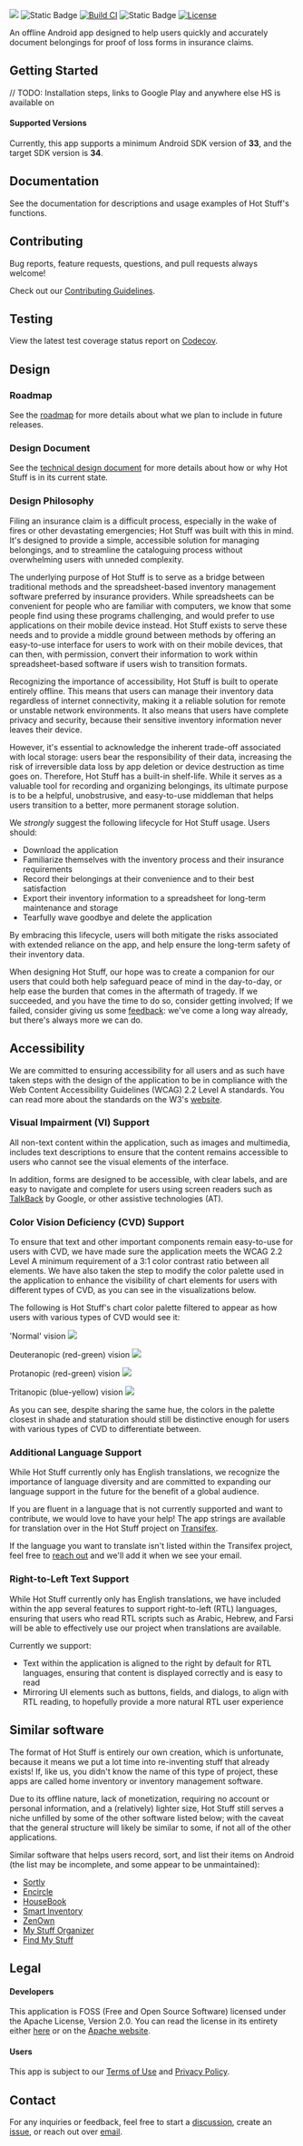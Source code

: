 ![](https://github.com/PamCatten/hot-stuff/blob/main/assets/banner.png)
![Static Badge](https://img.shields.io/badge/Release-1.0.0-%23F83839)
[![Build CI](https://github.com/PamCatten/hot-stuff/actions/workflows/build.yml/badge.svg?branch=main)](https://github.com/PamCatten/hot-stuff/actions/workflows/build.yml)
![Static Badge](https://img.shields.io/badge/API-33%2B-%2340B5F0)
[![License](https://img.shields.io/badge/License-Apache%202.0-%23FFA303)](http://www.apache.org/licenses/LICENSE-2.0.html)

An offline Android app designed to help users quickly and accurately document belongings for proof of loss forms in insurance claims. 

## Getting Started
// TODO: Installation steps, links to Google Play and anywhere else HS is available on

#### Supported Versions
Currently, this app supports a minimum Android SDK version of **33**, and the target SDK version is **34**.

## Documentation
See the documentation for descriptions and usage examples of Hot Stuff's functions.

## Contributing
Bug reports, feature requests, questions, and pull requests always welcome! 

Check out our [Contributing Guidelines](https://github.com/PamCatten/hot-stuff/blob/main/CONTRIBUTING.md).
## Testing
View the latest test coverage status report on [Codecov](https://app.codecov.io/github/PamCatten/hot-stuff).

## Design
### Roadmap
See the [roadmap](https://github.com/PamCatten/hot-stuff/blob/main/ROADMAP.md) for more details about what we plan to include in future releases.
### Design Document
See the [technical design document](https://docs.google.com/document/d/177xGpi3BK14RevmSoKWCA5AEw8B0tt4f7ILGGo3Y3MI/edit#heading=h.j040vupqoagj) for more details about how or why Hot Stuff is in its current state. 
### Design Philosophy
Filing an insurance claim is a difficult process, especially in the wake of fires or other devastating emergencies; Hot Stuff was built with this in mind.
It's designed to provide a simple, accessible solution for managing belongings, and to streamline the cataloguing process without overwhelming users with unneded complexity. 

The underlying purpose of Hot Stuff is to serve as a bridge between traditional methods and the spreadsheet-based inventory management software preferred by insurance providers. While spreadsheets can be convenient for people who are familiar with computers, we know that some people find using these programs challenging, and would prefer to use applications on their mobile device instead. Hot Stuff exists to serve these needs and to provide a middle ground between methods by offering an easy-to-use interface for users to work with on their mobile devices, that can then, with permission, convert their information to work within spreadsheet-based software if users wish to transition formats.

Recognizing the importance of accessibility, Hot Stuff is built to operate entirely offline. This means that users can manage their inventory data regardless of internet connectivity, making it a reliable solution for remote or unstable network environments. It also means that users have complete privacy and security, because their sensitive inventory information never leaves their device. 

However, it's essential to acknowledge the inherent trade-off associated with local storage: users bear the responsibility of their data, increasing the risk of irreversible data loss by app deletion or device destruction as time goes on. Therefore, Hot Stuff has a built-in shelf-life. While it serves as a valuable tool for recording and organizing belongings, its ultimate purpose is to be a helpful, unobstrusive, and easy-to-use middleman that helps users transition to a better, more permanent storage solution. 

We *strongly* suggest the following lifecycle for Hot Stuff usage. Users should: 
* Download the application
* Familiarize themselves with the inventory process and their insurance requirements
* Record their belongings at their convenience and to their best satisfaction
* Export their inventory information to a spreadsheet for long-term maintenance and storage
* Tearfully wave goodbye and delete the application

By embracing this lifecycle, users will both mitigate the risks associated with extended reliance on the app, and help ensure the long-term safety of their inventory data.

When designing Hot Stuff, our hope was to create a companion for our users that could both help safeguard peace of mind in the day-to-day, or help ease the burden that comes in the aftermath of tragedy. If we succeeded, and you have the time to do so, consider getting involved; If we failed, consider giving us some [feedback](https://github.com/PamCatten/hot-stuff/issues/new?assignees=&labels=enhancement&projects=&template=feature.md&title=%5BFEATURE%5D): we've come a long way already, but there's always more we can do.
## Accessibility
We are committed to ensuring accessibility for all users and as such have taken steps with the design of the application to be in compliance with the Web Content Accessibility Guidelines (WCAG) 2.2 Level A standards. You can read more about the standards on the W3's [website](https://www.w3.org/TR/WCAG22/).

### Visual Impairment (VI) Support
All non-text content within the application, such as images and multimedia, includes text descriptions to ensure that the content remains accessible to users who cannot see the visual elements of the interface. 

In addition, forms are designed to be accessible, with clear labels, and are easy to navigate and complete for users using screen readers such as [TalkBack](https://support.google.com/accessibility/android/topic/3529932?hl=en&ref_topic=9078845&sjid=8657868966461860489-NA) by Google, or other assistive technologies (AT).

### Color Vision Deficiency (CVD) Support
To ensure that text and other important components remain easy-to-use for users with CVD, we have made sure the application meets the WCAG 2.2 Level A minimum requirement of a 3:1 color contrast ratio between all elements. We have also taken the step to modify the color palette used in the application to enhance the visibility of chart elements for users with different types of CVD, as you can see in the visualizations below.

The following is Hot Stuff's chart color palette filtered to appear as how users with various types of CVD would see it:

'Normal' vision ![](https://github.com/PamCatten/hot-stuff/blob/main/assets/theme_normal.png)

Deuteranopic (red-green) vision ![](https://github.com/PamCatten/hot-stuff/blob/main/assets/theme_deuternanopia.png)

Protanopic (red-green) vision ![](https://github.com/PamCatten/hot-stuff/blob/main/assets/theme_protanopia.png)

Tritanopic (blue-yellow) vision ![](https://github.com/PamCatten/hot-stuff/blob/main/assets/theme_tritanopia.png)

As you can see, despite sharing the same hue, the colors in the palette closest in shade and staturation should still be distinctive enough for users with various types of CVD to differentiate between.

### Additional Language Support
While Hot Stuff currently only has English translations, we recognize the importance of language diversity and are committed to expanding our language support in the future for the benefit of a global audience. 

If you are fluent in a language that is not currently supported and want to contribute, we would love to have your help! The app strings are available for translation over in the Hot Stuff project on [Transifex](https://www.transifex.com/pamcatten/hot-stuff/). 

If the language you want to translate isn't listed within the Transifex project, feel free to [reach out](mailto:campatten.dev@outlook.com) and we'll add it when we see your email.

### Right-to-Left Text Support
While Hot Stuff currently only has English translations, we have included within the app several features to support right-to-left (RTL) languages, ensuring that users who read RTL scripts such as Arabic, Hebrew, and Farsi will be able to effectively use our project when translations are available.

Currently we support:
* Text within the application is aligned to the right by default for RTL languages, ensuring that content is displayed correctly and is easy to read
* Mirroring UI elements such as buttons, fields, and dialogs, to align with RTL reading, to hopefully provide a more natural RTL user experience

## Similar software
The format of Hot Stuff is entirely our own creation, which is unfortunate, because it means we put a lot time into re-inventing stuff that already exists! If, like us, you didn't know the name of this type of project, these apps are called home inventory or inventory management software. 

Due to its offline nature, lack of monetization, requiring no account or personal information, and a (relatively) lighter size, Hot Stuff still serves a niche unfilled by some of the other software listed below; with the caveat that the general structure will likely be similar to some, if not all of the other applications.  

Similar software that helps users record, sort, and list their items on Android (the list may be incomplete, and some appear to be unmaintained):
* [Sortly](https://play.google.com/store/apps/details?id=com.sortly.mythings&pcampaignid=web_share)
* [Encircle](https://play.google.com/store/apps/details?id=com.encircle&pcampaignid=web_share)
* [HouseBook](https://play.google.com/store/apps/details?id=chenige.chkchk.wairz&pcampaignid=web_share)
* [Smart Inventory](https://play.google.com/store/apps/details?id=com.nonzeroapps.android.smartinventory&pcampaignid=web_share)
* [ZenOwn](https://play.google.com/store/apps/details?id=com.zenown.app&hl=en&gl=US)
* [My Stuff Organizer](https://play.google.com/store/apps/details?id=com.ebizzapps.mystufforganizer&hl=en&gl=US)
* [Find My Stuff](https://play.google.com/store/apps/details?id=com.miquelcms.homeorganizer)

## Legal
#### Developers
This application is FOSS (Free and Open Source Software) licensed under the Apache License, Version 2.0. You can read the license in its entirety either [here](https://github.com/PamCatten/hot-stuff/blob/main/LICENSE) or on the [Apache website](https://www.apache.org/licenses/LICENSE-2.0).
#### Users
This app is subject to our [Terms of Use](https://github.com/PamCatten/hot-stuff/blob/main/TERMS.md) and [Privacy Policy](https://github.com/PamCatten/hot-stuff/blob/main/PRIVACY.md).

## Contact
For any inquiries or feedback, feel free to start a [discussion](https://github.com/PamCatten/hot-stuff/discussions), create an [issue](https://github.com/PamCatten/hot-stuff/issues), or reach out over [email](mailto:campatten.dev@outlook.com).
